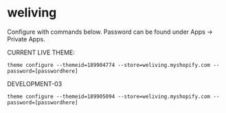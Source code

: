 # weliving

Configure with commands below.
Password can be found under Apps -> Private Apps.

CURRENT LIVE THEME:
```
theme configure --themeid=189904774 --store=weliving.myshopify.com --password=[passwordhere]
```

DEVELOPMENT-03
```
theme configure --themeid=189905094 --store=weliving.myshopify.com --password=[passwordhere]
```